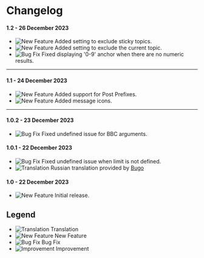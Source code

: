 # Changelog

#### 1.2 - 26 December 2023
- ![New Feature](https://smftricks.com/assets/changelog/tag--plus.png) Added setting to exclude sticky topics.
- ![New Feature](https://smftricks.com/assets/changelog/tag--plus.png) Added setting to exclude the current topic.
- ![Bug Fix](https://smftricks.com/assets/changelog/bug--minus.png) Fixed displaying '0-9' anchor when there are no numeric results.
---
#### 1.1 - 24 December 2023
- ![New Feature](https://smftricks.com/assets/changelog/tag--plus.png) Added support for Post Prefixes.
- ![New Feature](https://smftricks.com/assets/changelog/tag--plus.png) Added message icons.
---
#### 1.0.2 - 23 December 2023
- ![Bug Fix](https://smftricks.com/assets/changelog/bug--minus.png) Fixed undefined issue for BBC arguments.

#### 1.0.1 - 22 December 2023
- ![Bug Fix](https://smftricks.com/assets/changelog/bug--minus.png) Fixed undefined issue when limit is not defined.
- ![Translation](https://smftricks.com/assets/changelog/language.png) Russian translation provided by [Bugo](https://www.simplemachines.org/community/index.php?action=profile;u=229017)

#### 1.0 - 22 December 2023
- ![New Feature](https://smftricks.com/assets/changelog/tag--plus.png) Initial release.

## Legend
- ![Translation](https://smftricks.com/assets/changelog/language.png) Translation
- ![New Feature](https://smftricks.com/assets/changelog/tag--plus.png) New Feature
- ![Bug Fix](https://smftricks.com/assets/changelog/bug--minus.png) Bug Fix
- ![Improvement](https://smftricks.com/assets/changelog/tag--pencil.png) Improvement